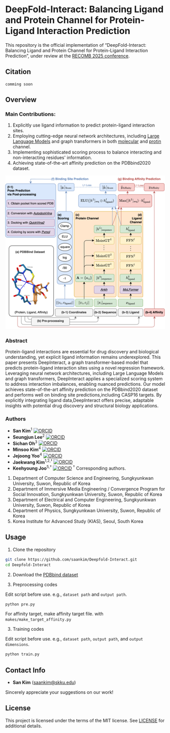 # DeepFold-Interact: Balancing Ligand and Protein Channel for Protein-Ligand Interaction Prediction

This repository is the official implementation of “DeepFold-Interact: Balancing Ligand and Protein Channel for Protein-Ligand Interaction Prediction”, under review at the [RECOMB 2025 conference](https://recomb.org/recomb2025/).

## Citation
```
comming soon
```

## Overview

### Main Contributions:

1. Explicitly use ligand information to predict protein-ligand interaction sites.
2. Employing cutting-edge neural network architectures, including [Large Language Models](https://github.com/agemagician/Ankh) and graph transformers in both [molecular](https://github.com/IBM/molformer) and [protin](https://openreview.net/forum?id=sJzfxRbEv6) channel.
3. Implementing sophisticated scoring process to balance interacting and non-interacting residues' information.
4. Achieving state-of-the-art affinity prediction on the PDBbind2020 dataset.

![architecture overview](architecture.png)

### Abstract

Protein-ligand interactions are essential for drug discovery and biological understanding, yet explicit ligand information remains underexplored. This paper presents DeepInteract, a graph transformer-based model that predicts protein-ligand interaction sites using a novel regression framework. Leveraging neural network architectures, including Large Language Models and graph transformers, DeepInteract applies a specialized scoring system to address interaction imbalances, enabling nuanced predictions. Our model achieves state-of-the-art affinity prediction on the PDBbind2020 dataset and performs well on binding site predictions,including CASP16 targets. By explicitly integrating ligand data,DeepInteract offers precise, adaptable insights with potential drug discovery and structural biology applications.

### Authors

- **San Kim**<sup>1</sup> [![ORCID](https://img.shields.io/badge/ORCID-0000--0002--7681--7987-green)](https://orcid.org/0000-0002-7681-7987)
- **Seungjun Lee**<sup>2</sup> [![ORCID](https://img.shields.io/badge/ORCID-0009--0003--9913--6871-green)](https://orcid.org/0009-0003-9913-6871)
- **Sichan Oh**<sup>3</sup> [![ORCID](https://img.shields.io/badge/ORCID-0009--0005--5232--3586-green)](https://orcid.org/0009-0005-5232-3586)
- **Minsoo Kim**<sup>4</sup> [![ORCID](https://img.shields.io/badge/ORCID-0000--0002--3961--9703-green)](https://orcid.org/0000-0002-3961-9703)
- **Jejoong Yoo**<sup>4</sup> [![ORCID](https://img.shields.io/badge/ORCID-0000--0001--7120--8464-green)](https://orcid.org/0000-0001-7120-8464)
- **Jaekwang Kim**<sup>1,2,†</sup> [![ORCID](https://img.shields.io/badge/ORCID-0000--0001--5174--0074-green)](https://orcid.org/0000-0001-5174-0074)
- **Keehyoung Joo**<sup>5,†</sup> [![ORCID](https://img.shields.io/badge/ORCID-0000--0002--4612--0927-green)](https://orcid.org/0000-0002-4612-0927)
<sup>†</sup> Corresponding authors.

1. Department of Computer Science and Engineering, Sungkyunkwan University, Suwon, Republic of Korea
2. Department of Immersive Media Engineering / Convergence Program for Social Innovation, Sungkyunkwan University, Suwon, Republic of Korea
3. Department of Electrical and Computer Engineering, Sungkyunkwan University, Suwon, Republic of Korea
4. Department of Physics, Sungkyunkwan University, Suwon, Republic of Korea
5. Korea Institute for Advanced Study (KIAS), Seoul, South Korea

## Usage
1. Clone the repository
```bash
git clone https://github.com/saankim/Deepfold-Interact.git
cd Deepfold-Interact
```

2. Download the [PDBbind dataset](https://www.pdbbind-plus.org.cn)

2. Preprocessing codes

Edit script before use. e.g., `dataset path` and `output path`.
```bash
python pre.py
```

For affinity target, make affinity target file. with `makes/make_target_affinity.py`

3. Training codes

Edit script before use. e.g., `dataset path`, `output path`, and `output dimensions`.

```bash
python train.py
```

## Contact Info

- **San Kim** (saankim@skku.edu)

Sincerely appreciate your suggestions on our work!


## License

This project is licensed under the terms of the MIT license. See [LICENSE](https://github.com/saankim/Deepfold-Interact/blob/main/LICENSE) for additional details.
